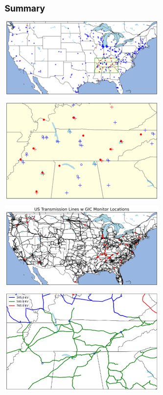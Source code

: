 # Summary

![](_map/map.png)


![](_map/map_zoom_tva.png)

![](_results/GIC_map_wtrans.png)

![](_results/trans_lines_TVA.png)

